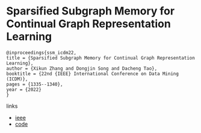 # Sparsified Subgraph Memory for Continual Graph Representation Learning

```
@inproceedings{ssm_icdm22,
title = {Sparsified Subgraph Memory for Continual Graph Representation Learning},
author = {Xikun Zhang and Dongjin Song and Dacheng Tao},
booktitle = {22nd {IEEE} International Conference on Data Mining (ICDM)},
pages = {1335--1340},
year = {2022}
}
```

links
- [ieee](https://doi.org/10.1109/ICDM54844.2022.00177)
- [code](https://github.com/QueuQ/SSM)
